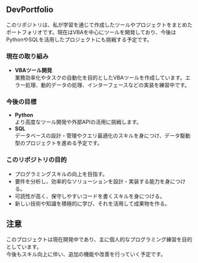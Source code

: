 ## **DevPortfolio**

このリポジトリは、私が学習を通じて作成したツールやプロジェクトをまとめたポートフォリオです。現在はVBAを中心にツールを開発しており、今後はPythonやSQLを活用したプロジェクトにも挑戦する予定です。

### **現在の取り組み**
- **VBAツール開発**  
  業務効率化やタスクの自動化を目的としたVBAツールを作成しています。エラー処理、動的データの処理、インターフェースなどの実装を練習中です。

### **今後の目標**
- **Python**  
  より高度なツール開発や外部APIの活用に挑戦します。
- **SQL**  
  データベースの設計・管理やクエリ最適化のスキルを身につけ、データ駆動型のプロジェクトを進める予定です。

### **このリポジトリの目的**
- プログラミングスキルの向上を目指す。
- 要件を分析し、効率的なソリューションを設計・実装する能力を身につける。
- 可読性が高く、保守しやすいコードを書くスキルを身につける。
- 新しい技術や知識を積極的に学び、それを活用して成果物を作る。

## 注意
このプロジェクトは現在開発中であり、主に個人的なプログラミング練習を目的としています。  
今後もスキル向上に伴い、追加の機能や改善を行っていく予定です。